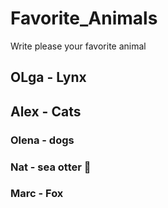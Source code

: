 # Favorite_Animals
Write please your favorite animal

## OLga - Lynx 
## Alex - Cats
### Olena - dogs
### Nat - sea otter 🦦
### Marc - Fox
